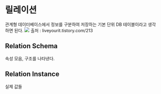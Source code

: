 # 릴레이션
관계형 데이터베이스에서 정보를 구분하여 저장하는 기본 단위
DB 테이블이라고 생각하면 된다.
![](https://i.imgur.com/TrIh8hq.png)
출처 : liveyourit.tistory.com/213
## Relation Schema
속성 모음, 구조를 나타낸다.

## Relation Instance
실제 값들